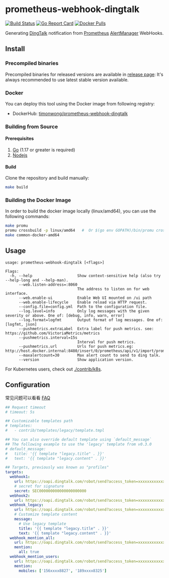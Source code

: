 # prometheus-webhook-dingtalk

[![Build Status](https://img.shields.io/circleci/build/github/timonwong/prometheus-webhook-dingtalk)](https://circleci.com/gh/timonwong/prometheus-webhook-dingtalk)
[![Go Report Card](https://goreportcard.com/badge/github.com/timonwong/prometheus-webhook-dingtalk)](https://goreportcard.com/report/github.com/timonwong/prometheus-webhook-dingtalk)
[![Docker Pulls](https://img.shields.io/docker/pulls/timonwong/prometheus-webhook-dingtalk)](https://hub.docker.com/r/timonwong/prometheus-webhook-dingtalk)

Generating [DingTalk] notification from [Prometheus] [AlertManager] WebHooks.

## Install

### Precompiled binaries

Precompiled binaries for released versions are available in [release page](https://github.com/timonwong/prometheus-webhook-dingtalk/releases):
It's always recommended to use latest stable version available.

### Docker

You can deploy this tool using the Docker image from following registry:

* DockerHub: [timonwong/prometheus-webhook-dingtalk](https://hub.docker.com/r/timonwong/prometheus-webhook-dingtalk)

### Building from Source

#### Prerequisites

1. [Go](https://golang.org/doc/install) (1.17 or greater is required)
2. [Nodejs](https://nodejs.org/)

#### Build

Clone the repository and build manually:

```bash
make build
```

### Building the Docker Image

In order to build the docker image locally (linux/amd64), you can use the following commands:

```bash
make promu
promu crossbuild -p linux/amd64   #  Or $(go env GOPATH)/bin/promu crossbuild -p linux/amd64
make common-docker-amd64
```

## Usage

```
usage: prometheus-webhook-dingtalk [<flags>]

Flags:
  -h, --help                    Show context-sensitive help (also try --help-long and --help-man).
      --web.listen-address=:8060
                                The address to listen on for web interface.
      --web.enable-ui           Enable Web UI mounted on /ui path
      --web.enable-lifecycle    Enable reload via HTTP request.
      --config.file=config.yml  Path to the configuration file.
      --log.level=info          Only log messages with the given severity or above. One of: [debug, info, warn, error]
      --log.format=logfmt       Output format of log messages. One of: [logfmt, json]
      --pushmetrics.extraLabel  Extra label for push metrics. see: https://github.com/VictoriaMetrics/metrics
      --pushmetrics.interval=15s
                                Interval for push metrics.
      --pushmetrics.url         Urls for push metrics.eg: http://host.docker.internal:8480/insert/0/prometheus/api/v1/import/prometheus.
      --maxalertcount=30        Max alert count to send to ding talk.
      --version                 Show application version.
```

For Kubernetes users, check out [./contrib/k8s](./contrib/k8s).

## Configuration

常见问题可以看看 [FAQ](./docs/FAQ_zh.md)

```yaml
## Request timeout
# timeout: 5s

## Customizable templates path
# templates:
#   - contrib/templates/legacy/template.tmpl

## You can also override default template using `default_message`
## The following example to use the 'legacy' template from v0.3.0
# default_message:
#   title: '{{ template "legacy.title" . }}'
#   text: '{{ template "legacy.content" . }}'

## Targets, previously was known as "profiles"
targets:
  webhook1:
    url: https://oapi.dingtalk.com/robot/send?access_token=xxxxxxxxxxxx
    # secret for signature
    secret: SEC000000000000000000000
  webhook2:
    url: https://oapi.dingtalk.com/robot/send?access_token=xxxxxxxxxxxx
  webhook_legacy:
    url: https://oapi.dingtalk.com/robot/send?access_token=xxxxxxxxxxxx
    # Customize template content
    message:
      # Use legacy template
      title: '{{ template "legacy.title" . }}'
      text: '{{ template "legacy.content" . }}'
  webhook_mention_all:
    url: https://oapi.dingtalk.com/robot/send?access_token=xxxxxxxxxxxx
    mention:
      all: true
  webhook_mention_users:
    url: https://oapi.dingtalk.com/robot/send?access_token=xxxxxxxxxxxx
    mention:
      mobiles: ['156xxxx8827', '189xxxx8325']
```

[Prometheus]: https://prometheus.io
[AlertManager]: https://github.com/prometheus/alertmanager
[DingTalk]: https://www.dingtalk.com
